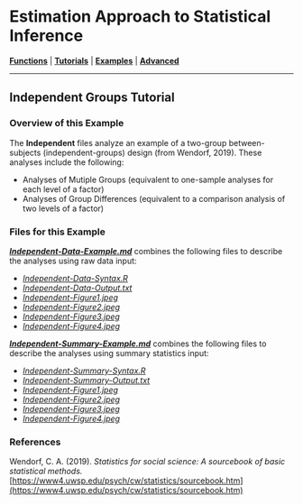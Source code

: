# Estimation Approach to Statistical Inference

[**Functions**](../../A-Functions) | 
[**Tutorials**](../../B-Tutorials) | 
[**Examples**](../../C-Examples) | 
[**Advanced**](../../D-Advanced)

---

## Independent Groups Tutorial

### Overview of this Example

The **Independent** files analyze an example of a two-group between-subjects (independent-groups) design (from Wendorf, 2019). These analyses include the following:

- Analyses of Mutiple Groups (equivalent to one-sample analyses for each level of a factor)
- Analyses of Group Differences (equivalent to a comparison analysis of two levels of a factor)

### Files for this Example

[**_Independent-Data-Example.md_**](./Independent-Data-Example.md) combines the following files to describe the analyses using raw data input:

- [_Independent-Data-Syntax.R_](./Independent-Data-Syntax.R)
- [_Independent-Data-Output.txt_](./Independent-Data-Output.txt)
- [_Independent-Figure1.jpeg_](./Independent-Figure1.jpeg)
- [_Independent-Figure2.jpeg_](./Independent-Figure2.jpeg)
- [_Independent-Figure3.jpeg_](./Independent-Figure3.jpeg) 
- [_Independent-Figure4.jpeg_](./Independent-Figure4.jpeg)

[**_Independent-Summary-Example.md_**](./Independent-Summary-Example.md) combines the following files to describe the analyses using summary statistics input:

- [_Independent-Summary-Syntax.R_](./Independent-Summary-Syntax.R)
- [_Independent-Summary-Output.txt_](./Independent-Summary-Output.txt)
- [_Independent-Figure1.jpeg_](./Independent-Figure1.jpeg)
- [_Independent-Figure2.jpeg_](./Independent-Figure2.jpeg)
- [_Independent-Figure3.jpeg_](./Independent-Figure3.jpeg)
- [_Independent-Figure4.jpeg_](./Independent-Figure4.jpeg) 

### References

Wendorf, C. A. (2019). _Statistics for social science: A sourcebook of basic statistical methods._ [https://www4.uwsp.edu/psych/cw/statistics/sourcebook.htm](https://www4.uwsp.edu/psych/cw/statistics/sourcebook.htm)
